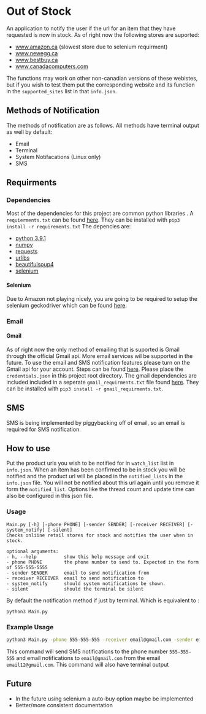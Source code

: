 # Out of Stock
An application to notify the user if the url for an item that they have requested is now in stock.
As of right now the following stores are suported:  
- www.amazon.ca (slowest store due to selenium requirment)
- www.newegg.ca
- www.bestbuy.ca
- www.canadacomputers.com  


The functions may work on other non-canadian versions of these webistes, but if you wish to test them put the corresponding website and its
function in the ``supported_sites`` list in that ``info.json``. 

## Methods of Notification
The methods of notification are as follows. All methods have terminal output as well by default:
- Email
- Terminal
- System Notifacations (Linux only)
- SMS

## Requirments
### Dependencies
Most of the dependencies for this project are common python libraries . A `requierments.txt` can be found [here](https://raw.githubusercontent.com/coleman2246/Out-of-Stock-Reminder/master/Dependencies/requirements.txt). They can be installed with `pip3 install -r requirements.txt` The depencies are:
- [python 3.9.1](https://www.python.org/downloads/)
- [numpy](https://pypi.org/project/numpy/)
- [requests](https://pypi.org/project/requests/)
- [urlibs](https://pypi.org/project/urllib3/)
- [beautifulsoup4](https://pypi.org/project/beautifulsoup4/)
- [selenium](https://pypi.org/project/selenium/)
#### Selenium
Due to Amazon not playing nicely, you are going to be required to setup the
selenium geckodriver which can be found [here](https://github.com/mozilla/geckodriver/releases).


### Email
#### Gmail
As of right now the only method of emailing that is suported is Gmail through the official Gmail api. More email services wil be supported in the future. To use the email and SMS notification features please turn on the Gmail api for your account. Steps can be found [here](https://developers.google.com/gmail/api/quickstart/python). Please place the ```credentials.json``` in this project root directory. The gmail dependencies are included included in a seperate ```gmail_requirments.txt``` file 
found [here](https://raw.githubusercontent.com/coleman2246/Out-of-Stock-Reminder/master/Dependencies/gmail_requirments.txt). They can be installed with ```pip3 install -r gmail_requirments.txt```.

## SMS
SMS is being implemented by piggybacking off of email, so an email is required for SMS notification.


## How to use
Put the product urls you wish to be notified for in  ``watch_list`` list in ``info.json``. When an item has been confirmed to be in stock you will be notified 
and the product url will be placed in the ``notified_lists`` in the ``info.json`` file. You will not be notified about this url again until you remove it form the ``notified_list``. Options like the thread count and update time can also be configured in this json file.


### Usage
```
Main.py [-h] [-phone PHONE] [-sender SENDER] [-receiver RECEIVER] [-system_notify] [-silent]
Checks onliine retail stores for stock and notifies the user when in stock.

optional arguments:
- h, --help          show this help message and exit
- phone PHONE        the phone number to send to. Expected in the form of 555-555-5555
- sender SENDER      email to send notification from
- receiver RECEIVER  email to send notification to
- system_notify      should system notifications be shown.
- silent             should the terminal be silent
```

By default the notification method if just by terminal. Which is equivalent to :
```
python3 Main.py
```
### Example Usage
```bash
python3 Main.py -phone 555-555-555 -receiver email@gmail.com -sender email12@gmail.com
```
This command will send SMS notifications to the phone number ``555-555-555`` and email notifications to ``email@gmail.com`` from the email ``email12@gmail.com``. This
command will also have terminal output
## Future
- In the future using selenium a auto-buy option maybe be implemented
- Better/more consistent documentation